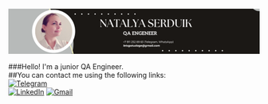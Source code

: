 
![Black and White Abstract Email Header4.png](https://github.com/NataliaSerdiuk/nataliaserdiuk/blob/main/Black%20and%20White%20Abstract%20Email%20Header4.png)

 
###Hello! I'm a junior QA Engineer.\
##You can contact me using the following links:\
[![Telegram](https://img.shields.io/badge/-Telegram-090909?style=for-the-badge&logo=telegram&logoColor=27A0D9)](https://t.me/myaquik)\
[![LinkedIn](https://img.shields.io/badge/-LinkedIn-090909?style=for-the-badge&logo=linkedin&logoColor=007BB6)](https://www.linkedin.com/in/natalya-serduik-136713160)
[![Gmail](https://img.shields.io/badge/-Gmail-red?style=for-the-badge&logo=gmail&logoColor=white)](mailto:letsgotudage@gmail.com)
